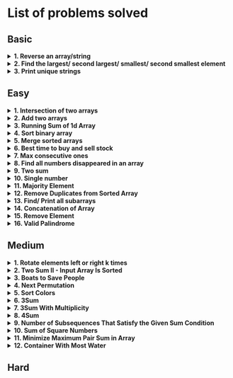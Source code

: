 # List of problems solved

## Basic

<!-- Problem: Reverse an array -->
<details>
  <summary><b>1. Reverse an array/string</b></summary>

- [Problem link](https://leetcode.com/problems/reverse-string/description/)
- [Link to Solution](https://github.com/TheParthMaru/DSA/tree/main/leetcode/0334_Reverse_String)

</details>

<!-- Problem: Find the largest/ second largest/ smallest/ second smallest element -->
<details>
  <summary><b>2. Find the largest/ second largest/ smallest/ second smallest element</b></summary>

- Problem link:
  - [Second largest element in an array (GFG)](https://www.geeksforgeeks.org/problems/second-largest3735/1)
  - [Largest element in an array (GFG)](https://www.geeksforgeeks.org/problems/largest-element-in-array4009/1)
- Solution:
  - [Second largest element in an array (GFG)](https://github.com/TheParthMaru/mastering-dsa/blob/main/02_arrays/arrays_solutions/SecondLargestElement.java)
  - [Largest element in an array (GFG)](https://github.com/TheParthMaru/mastering-dsa/blob/main/02_arrays/arrays_solutions/LargestElement.java)

</details>

<!-- Problem: Print unique strings -->
<details>
  <summary><b>3. Print unique strings</b></summary>

- Problem statement: Given an array of strings, print all the unique strings in the array. A unique string is a string that appears only once. A distinct string is a string that appears atleast once.
- Test cases:

```
Input: ["apple", "banana", "apple", "orange", "banana", "grape"]
Output: orange grape
Explanation: "apple" and "banana" are repeated, so they are not unique. "orange" and "grape" appear only once.
```

```
Input: ["cat", "dog", "fish", "dog", "bird", "cat", "lion"]
Output: fish bird lion
Explanation: "cat" and "dog" are repeated. "fish", "bird", and "lion" are unique.
```

- [Link to notes](https://github.com/TheParthMaru/mastering-dsa/blob/main/02_arrays/notes/05_print_unique_strings.pdf)
- [Link to solution](https://github.com/TheParthMaru/mastering-dsa/blob/main/02_arrays/arrays_solutions/PrintUniqueStrings.java)

</details>

## Easy

<!-- Problem: Intersection of two arrays -->
<details>
  <summary><b>1. Intersection of two arrays</b></summary>

- [Problem link](https://leetcode.com/problems/intersection-of-two-arrays/description/)
- Notes:
  - Solve this one only with the bruteforce approach for now.
  - HashSet knowledge required.
  - [Link to notes](https://github.com/TheParthMaru/mastering-dsa/blob/main/notes/leetcode-problems-notes/349_intersection_of_two_arrays.pdf)
- [Link to solution](https://github.com/TheParthMaru/mastering-dsa/tree/main/leetcode/0349_intersection_of_two_arrays)

</details>

<!-- Problem: Add two arrays -->
<details>
  <summary><b>2. Add two arrays</b></summary>

- Problem statement: Given two arrays `arr1` and `arr2` where each element is an integer. Write a function that adds each digit of the array starting from its last position and returns the result array.
- Test cases:

```
Input: arr1 = [9, 9, 9],  arr2 = [9, 9, 9, 9]
Output: result = [1, 0, 9, 9, 8]
Explanation: Starting adding the digits from the end of the arr i.e 9 + 9 = 18. Adding 8 as an element in the result and use 1 for carry and calculate so on.
```

- [Link to notes](https://github.com/TheParthMaru/mastering-dsa/blob/main/02_arrays/notes/03_add_two_arrays.pdf)
- [Link to solution](https://github.com/TheParthMaru/mastering-dsa/blob/main/02_arrays/arrays_solutions/AddTwoArrays.java)

</details>

<details>
  <summary><b>3. Running Sum of 1d Array</b></summary>

- [Problem link](https://leetcode.com/problems/running-sum-of-1d-array/)
- [Link to notes](https://github.com/TheParthMaru/mastering-dsa/blob/main/notes/leetcode-problems-notes/1480_running_sum_of_1d_array.pdf)
- [Link to solution](https://github.com/TheParthMaru/mastering-dsa/blob/main/leetcode/1480_running_sum_of_1d_array/Solution.java)

</details>

<!-- Problem: Sort binary array -->
<details>
  <summary><b>4. Sort binary array</b></summary>
  
- Problem statement: Given an array which only contains 0s and 1s in a random shuffled order, re-arrange the array such that all the 0s are placed before 1s.

```
Input: [1, 0, 0, 1, 0]
Output: [0, 0, 0, 1, 1]
```

- [Link to notes](https://github.com/TheParthMaru/mastering-dsa/blob/main/notes/02_arrays/Sort_binary_array.pdf)

- [Link to solution](https://github.com/TheParthMaru/mastering-dsa/blob/main/02_arrays/arrays_solutions/SortBinaryArray.java)

</details>

<!-- Problem: Merge sorted arrays -->
<details>
  <summary><b>5. Merge sorted arrays</b></summary>
  
- [Problem link](https://leetcode.com/problems/merge-sorted-array/description/)
- [Link to notes](https://github.com/TheParthMaru/mastering-dsa/blob/main/notes/leetcode-problems-notes/88_merge_sorted_arrays.pdf)
- [Link to solution](https://github.com/TheParthMaru/mastering-dsa/tree/main/leetcode/0088_merge_sorted_arrays)

</details>

<!-- Problem: Best time to buy and sell stock -->
<details>
  <summary><b>6. Best time to buy and sell stock</b></summary>
  
- [Problem link](https://leetcode.com/problems/best-time-to-buy-and-sell-stock/description/)
- [Link to notes](https://github.com/TheParthMaru/mastering-dsa/blob/main/notes/leetcode-problems-notes/121_best_time_to_buy_%26_sell_stocks.pdf)
- [Link to solution](https://github.com/TheParthMaru/mastering-dsa/tree/main/leetcode/0121_best_time_to_buy_%26_sell_stock)

</details>

<!-- Problem: Max consecutive ones -->
<details>
  <summary><b>7. Max consecutive ones</b></summary>
  
- [Problem link](https://leetcode.com/problems/max-consecutive-ones/description/)
- [Link to notes](https://github.com/TheParthMaru/mastering-dsa/blob/main/notes/leetcode-problems-notes/485_max_consecutive_ones.pdf)
- [Link to solution](https://github.com/TheParthMaru/mastering-dsa/tree/main/leetcode/0485_Max_consecutive_ones)

</details>

<!-- Problem: Find all numbers disappeared in an array -->
<details>
  <summary><b>8. Find all numbers disappeared in an array</b></summary>
  
- [Problem link](https://leetcode.com/problems/find-all-numbers-disappeared-in-an-array/description/)
- [Link to notes](https://github.com/TheParthMaru/mastering-dsa/blob/main/notes/leetcode-problems-notes/448_find_all_numbers_disappeared_in_an_array.pdf)
- [Link to solution](https://github.com/TheParthMaru/mastering-dsa/tree/main/leetcode/0448_find_all_numbers_disappeared_in_an_array)

</details>

<!-- Problem: Two sum -->
<details>
  <summary><b>9. Two sum</b></summary>
  
- [Problem link](https://leetcode.com/problems/two-sum/description/)
- [Link to notes](https://github.com/TheParthMaru/mastering-dsa/blob/main/notes/leetcode-problems-notes/1_Two_sum.pdf)
- [Link to solution](https://github.com/TheParthMaru/mastering-dsa/tree/main/leetcode/0001_Two_Sum)

</details>

<!-- Problem: Single number -->
<details>
  <summary><b>10. Single number</b></summary>
  
- [Problem link](https://leetcode.com/problems/single-number/description/)
- [Link to notes](https://github.com/TheParthMaru/mastering-dsa/blob/main/notes/leetcode-problems-notes/136_single_number.pdf)
- [Link to solution](https://github.com/TheParthMaru/mastering-dsa/tree/main/leetcode/0136_single_number)

</details>

<!-- Problem: Majority Element -->
<details>
  <summary><b>11. Majority Element</b></summary>

- [Problem link](https://leetcode.com/problems/majority-element/description/)
- [Link to notes](https://github.com/TheParthMaru/mastering-dsa/blob/main/notes/leetcode-problems-notes/169_majority_element.pdf)
- [Link to solution](https://github.com/TheParthMaru/mastering-dsa/tree/main/leetcode/0169_majority_element)
</details>

<!-- Problem: Remove duplicates from sorted array -->
<details>
  <summary><b>12. Remove Duplicates from Sorted Array</b></summary>

- [Problem link](https://leetcode.com/problems/remove-duplicates-from-sorted-array/description/)
- [Link to notes](https://github.com/TheParthMaru/mastering-dsa/blob/main/notes/leetcode-problems-notes/26_remove_duplicates_from_sorted_array.pdf)
- [Link to solution](https://github.com/TheParthMaru/mastering-dsa/tree/main/leetcode/0026_remove_dup_from_sorted_arr)
</details>

<!-- Problem: Find/ Print all subarrays -->
<details>
  <summary><b>13. Find/ Print all subarrays</b></summary>
  
- Problem statement: Given an array, print all the subarrays of the given array.

```
Input: [1,2,3,4]
Output: 1
        1 2
        1 2 3
        1 2 3 4
        2
        2 3
        2 3 4
        3
        3 4
        4
```

- [Link to notes](https://github.com/TheParthMaru/mastering-dsa/blob/main/02_arrays/notes/06_print_all_subarrays.pdf)
- [Link to solution](https://github.com/TheParthMaru/mastering-dsa/tree/main/02_arrays/arrays_solutions/print-all-subarrays)
</details>

<!-- Problem: Concatenation of Array -->
<details>
  <summary><b>14. Concatenation of Array</b></summary>

- [Problem link](https://leetcode.com/problems/concatenation-of-array/description/)
- [Link to notes](https://github.com/TheParthMaru/mastering-dsa/blob/main/notes/leetcode-problems-notes/1929_concatenation_of_array.pdf)
- [Link to solution](https://github.com/TheParthMaru/mastering-dsa/tree/main/leetcode/1929_concatenation_of_array)
</details>

<!-- Problem: Remove Element -->
<details>
  <summary><b>15. Remove Element</b></summary>

- [Problem link](https://leetcode.com/problems/remove-element/)
- [Link to notes](https://github.com/TheParthMaru/mastering-dsa/blob/main/notes/leetcode-problems-notes/27_remove_element.pdf)
- [Link to solution](https://github.com/TheParthMaru/mastering-dsa/tree/main/leetcode/0027_remove_element)
</details>

<!-- Problem: Valid Palindrome -->
<details>
  <summary><b>16. Valid Palindrome</b></summary>

- [Problem link](https://leetcode.com/problems/valid-palindrome/description/)
- [Link to notes]()
- [Link to solution]()
</details>

## Medium

<!-- Problem: Rotate elements left or right k times -->
<details>
  <summary><b>1. Rotate elements left or right k times</b></summary>

- [Problem link](https://leetcode.com/problems/rotate-array/submissions/1375380722/)
- [Link to notes](https://github.com/TheParthMaru/mastering-dsa/blob/main/notes/leetcode-problems-notes/189_rotate_array.pdf)
- [Link to solution](https://github.com/TheParthMaru/mastering-dsa/tree/main/leetcode/0189_Rotate_array)

</details>

<!-- Problem: Two Sum II - Input Array Is Sorted -->
<details>
  <summary><b>2. Two Sum II - Input Array Is Sorted</b></summary>

- [Problem link](https://leetcode.com/problems/two-sum-ii-input-array-is-sorted/description/)
- [Link to notes](https://github.com/TheParthMaru/mastering-dsa/blob/main/notes/leetcode-problems-notes/167_two_sum_2.pdf)
- [Link to solution](https://github.com/TheParthMaru/mastering-dsa/tree/main/leetcode/0167_two_sum_2)

</details>

<!-- Problem: Boats to Save People -->
<details>
  <summary><b>3. Boats to Save People</b></summary>

- [Problem link](https://leetcode.com/problems/boats-to-save-people/description/)
- [Link to notes](https://github.com/TheParthMaru/mastering-dsa/blob/main/notes/leetcode-problems-notes/881_boats_to_save_people.pdf)
- [Link to solution](https://github.com/TheParthMaru/mastering-dsa/tree/main/leetcode/0881_boats_to_save_people)

</details>

<!-- Problem: Next Permutation -->
<details>
  <summary><b>4. Next Permutation</b></summary>

- [Problem link](https://leetcode.com/problems/next-permutation/description/)
- [Link to notes](https://github.com/TheParthMaru/mastering-dsa/blob/main/notes/leetcode-problems-notes/31_next_permutation.pdf)
- [Link to solution](https://github.com/TheParthMaru/mastering-dsa/tree/main/leetcode/0031_next_permutation)

</details>

<!-- Problem: Sort Colors -->
<details>
  <summary><b>5. Sort Colors</b></summary>

- [Problem link](https://leetcode.com/problems/sort-colors/description/)
- [Link to notes]()
- [Link to solution]()

</details>

<!-- Problem: 3Sum -->
<details>
  <summary><b>6. 3Sum</b></summary>

- [Problem link](https://leetcode.com/problems/3sum/description/)
- [Link to notes]()
- [Link to solution]()

</details>

<!-- Problem: 3Sum With Multiplicity -->
<details>
  <summary><b>7. 3Sum With Multiplicity</b></summary>

- [Problem link](https://leetcode.com/problems/3sum-with-multiplicity/description/)
- [Link to notes]()
- [Link to solution]()

</details>

<!-- Problem: 4Sum -->
<details>
  <summary><b>8. 4Sum</b></summary>

- [Problem link](https://leetcode.com/problems/4sum/description/)
- [Link to notes]()
- [Link to solution]()

</details>

<!-- Problem: Number of Subsequences That Satisfy the Given Sum Condition -->
<details>
  <summary><b>9. Number of Subsequences That Satisfy the Given Sum Condition</b></summary>

- [Problem link](https://leetcode.com/problems/number-of-subsequences-that-satisfy-the-given-sum-condition/description/)
- [Link to notes]()
- [Link to solution]()

</details>

<!-- Problem: Sum of Square Numbers -->
<details>
  <summary><b>10. Sum of Square Numbers</b></summary>

- [Problem link](https://leetcode.com/problems/sum-of-square-numbers/description/)
- [Link to notes]()
- [Link to solution]()

</details>

<!-- Problem: Minimize Maximum Pair Sum in Array -->
<details>
  <summary><b>11. Minimize Maximum Pair Sum in Array</b></summary>

- [Problem link](https://leetcode.com/problems/minimize-maximum-pair-sum-in-array/description/)
- [Link to notes]()
- [Link to solution]()

</details>

<!-- Problem: Container With Most Water -->
<details>
  <summary><b>12. Container With Most Water</b></summary>

- [Problem link](https://leetcode.com/problems/container-with-most-water/description/)
- [Link to notes]()
- [Link to solution]()

</details>

## Hard
